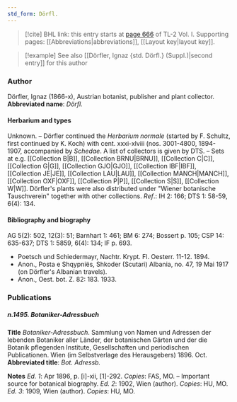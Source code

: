 ```yaml
---
std_form: Dörfl.
---
```


> [!cite] BHL link: this entry starts at [page 666](https://www.biodiversitylibrary.org/page/33120797) of TL-2 Vol. I.
> Supporting pages: [[Abbreviations|abbreviations]], [[Layout key|layout key]].

> [!example] See also [[Dörfler, Ignaz {std. Dörfl.} (Suppl.)|second entry]] for this author

### Author

Dörfler, Ignaz (1866-x), Austrian botanist, publisher and plant collector. 
**Abbreviated name**: *Dörfl.*

#### Herbarium and types

Unknown. – Dörfler continued the *Herbarium normale* (started by F. Schultz, first continued by K. Koch) with cent. xxxi-xlviii (nos. 3001-4800, 1894-1907, accompanied by *Schedae*. A list of collectors is given by DTS. – Sets at e.g. [[Collection B|B]], [[Collection BRNU|BRNU]], [[Collection C|C]], [[Collection G|G]], [[Collection GJO|GJO]], [[Collection IBF|IBF]], [[Collection JE|JE]], [[Collection LAU|LAU]], [[Collection MANCH|MANCH]], [[Collection OXF|OXF]], [[Collection P|P]], [[Collection S|S]], [[Collection W|W]]. Dörfler's plants were also distributed under "Wiener botanische Tauschverein" together with other collections.
*Ref*.: IH 2: 166; DTS 1: 58-59, 6(4): 134.

#### Bibliography and biography

AG 5(2): 502, 12(3): 51; Barnhart 1: 461; BM 6: 274; Bossert p. 105; CSP 14: 635-637; DTS 1: 5859, 6(4): 134; IF p. 693.
- Poetsch und Schiedermayr, Nachtr. Krypt. Fl. Oesterr. 11-12. 1894.
- Anon., Posta e Shqypniës, Shkoder (Scutari) Albania, no. 47, 19 Mai 1917 (on Dörfler's Albanian travels).
- Anon., Oest. bot. Z. 82: 183. 1933.

### Publications

##### n.1495. Botaniker-Adressbuch

**Title**
*Botaniker-Adressbuch*. Sammlung von Namen und Adressen der lebenden Botaniker aller Länder, der botanischen Gärten und der die Botanik pflegenden Institute, Gesellschaften und periodischen Publicationen. Wien (im Selbstverlage des Herausgebers) 1896. Oct.
**Abbreviated title**: *Bot. Adressb.*

**Notes**
*Ed. 1*: Apr 1896, p. \[i\]-xii, \[1\]-292. *Copies*: FAS, MO. – Important source for botanical biography.
*Ed. 2*: 1902, Wien (author). *Copies*: HU, MO.
*Ed. 3*: 1909, Wien (author). *Copies*: HU, MO.

